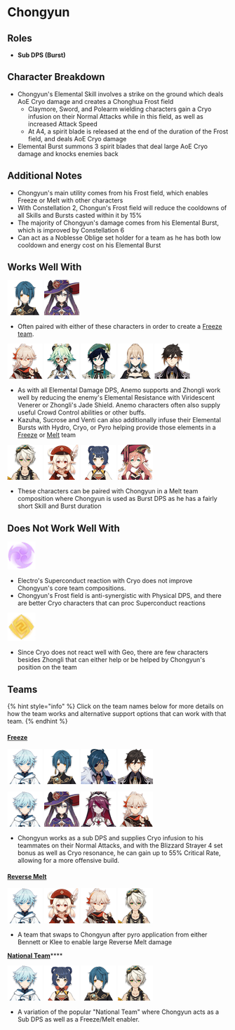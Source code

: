 # Chongyun

## Roles

* **Sub DPS \(Burst\)**

## Character Breakdown

* Chongyun's Elemental Skill involves a strike on the ground which deals AoE Cryo damage and creates a Chonghua Frost field
  * Claymore, Sword, and Polearm wielding characters gain a Cryo infusion on their Normal Attacks while in this field, as well as increased Attack Speed
  * At A4, a spirit blade is released at the end of the duration of the Frost field, and deals AoE Cryo damage
* Elemental Burst summons 3 spirit blades that deal large AoE Cryo damage and knocks enemies back

## **Additional Notes**

* Chongyun's main utility comes from his Frost field, which enables Freeze or Melt with other characters
* With Constellation 2, Chongun's Frost field will reduce the cooldowns of all Skills and Bursts casted within it by 15% 
* The majority of Chongyun's damage comes from his Elemental Burst, which is improved by Constellation 6
* Can act as a Noblesse Oblige set holder for a team as he has both low cooldown and energy cost on his Elemental Burst

## Works Well With

![](../../.gitbook/assets/ui_avataricon_xingqiu.png) ![](../../.gitbook/assets/ui_avataricon_mona.png) 

* Often paired with either of these characters in order to create a [Freeze team](../../teams/freeze.md).

![](../../.gitbook/assets/ui_avataricon_kazuha.png) ![](../../.gitbook/assets/ui_avataricon_sucrose.png) ![](../../.gitbook/assets/ui_avataricon_venti.png) ![](../../.gitbook/assets/ui_avataricon_jean.png) ![](../../.gitbook/assets/ui_avataricon_zhongli.png) 

* As with all Elemental Damage DPS, Anemo supports and Zhongli work well by reducing the enemy's Elemental Resistance with Viridescent Venerer or Zhongli's Jade Shield. Anemo characters often also supply useful Crowd Control abilities or other buffs.
* Kazuha, Sucrose and Venti can also additionally infuse their Elemental Bursts with Hydro, Cryo, or Pyro helping provide those elements in a [Freeze](../../teams/freeze.md) or [Melt](../../teams/reverse-melt.md) team

![](../../.gitbook/assets/ui_avataricon_bennett.png) ![](../../.gitbook/assets/ui_avataricon_klee.png) ![](../../.gitbook/assets/ui_avataricon_xiangling.png) ![](../../.gitbook/assets/ui_avataricon_yanfei.png) 

* These characters can be paired with Chongyun in a Melt team composition where Chongyun is used as Burst DPS as he has a fairly short Skill and Burst duration

## Does Not Work Well With

![](../../.gitbook/assets/element_electro.webp) 

* Electro's Superconduct reaction with Cryo does not improve Chongyun's core team compositions.
* Chongyun's Frost field is anti-synergistic with Physical DPS, and there are better Cryo characters that can proc Superconduct reactions

![](../../.gitbook/assets/element_geo.webp) 

* Since Cryo does not react well with Geo, there are few characters besides Zhongli that can either help or be helped by Chongyun's position on the team

## Teams

{% hint style="info" %}
Click on the team names below for more details on how the team works and alternative support options that can work with that team.
{% endhint %}

#### [Freeze](../../teams/freeze.md)

![](../../.gitbook/assets/ui_avataricon_chongyun.png) ![](../../.gitbook/assets/ui_avataricon_xingqiu.png) ![](../../.gitbook/assets/ui_avataricon_kaeya.png) ![](../../.gitbook/assets/ui_avataricon_zhongli.png)  

![](../../.gitbook/assets/ui_avataricon_chongyun.png) ![](../../.gitbook/assets/ui_avataricon_mona.png) ![](../../.gitbook/assets/ui_avataricon_rosaria.png) ![](../../.gitbook/assets/ui_avataricon_kazuha.png)  

* Chongyun works as a sub DPS and supplies Cryo infusion to his teammates on their Normal Attacks, and with the Blizzard Strayer 4 set bonus as well as Cryo resonance, he can gain up to 55% Critical Rate, allowing for a more offensive build.

#### [Reverse Melt](../../teams/reverse-melt.md)

![](../../.gitbook/assets/ui_avataricon_chongyun.png) ![](../../.gitbook/assets/ui_avataricon_klee.png) ![](../../.gitbook/assets/ui_avataricon_kazuha.png) ![](../../.gitbook/assets/ui_avataricon_bennett.png) 

* A team that swaps to Chongyun after pyro application from either Bennett or Klee to enable large Reverse Melt damage

[**National Team**](../../teams/other/national.md)\*\*\*\*

![](../../.gitbook/assets/ui_avataricon_chongyun.png) ![](../../.gitbook/assets/ui_avataricon_xiangling.png) ![](../../.gitbook/assets/ui_avataricon_xingqiu.png) ![](../../.gitbook/assets/ui_avataricon_bennett.png) 

* A variation of the popular "National Team" where Chongyun acts as a Sub DPS as well as a Freeze/Melt enabler.

